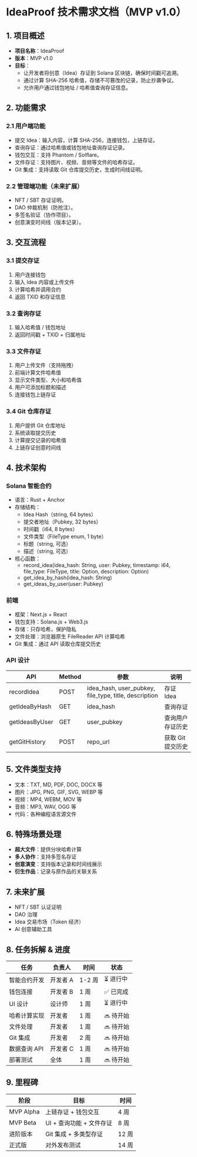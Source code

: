 # IdeaProof 技术需求文档（MVP v1.0）

## 1. 项目概述
- **项目名称**：IdeaProof
- **版本**：MVP v1.0
- **目标**：
  - 让开发者将创意（Idea）存证到 Solana 区块链，确保时间戳可追溯。
  - 通过计算 SHA-256 哈希值，存储不可篡改的记录，防止抄袭争议。
  - 允许用户通过钱包地址 / 哈希值查询存证信息。

## 2. 功能需求

### 2.1 用户端功能
- 提交 Idea：输入内容，计算 SHA-256，连接钱包，上链存证。
- 查询存证：通过哈希值或钱包地址查询存证记录。
- 钱包交互：支持 Phantom / Solflare。
- 文件存证：支持图片、视频、音频等文件的哈希存证。
- Git 集成：支持读取 Git 仓库提交历史，生成时间线证明。

### 2.2 管理端功能（未来扩展）
- NFT / SBT 存证证明。
- DAO 仲裁机制（防抢注）。
- 多签名验证（协作项目）。
- 创意演变时间线（版本记录）。

## 3. 交互流程

### 3.1 提交存证
1. 用户连接钱包
2. 输入 Idea 内容或上传文件
3. 计算哈希并调用合约
4. 返回 TXID 和存证信息

### 3.2 查询存证
1. 输入哈希值 / 钱包地址
2. 返回时间戳 + TXID + 归属地址

### 3.3 文件存证
1. 用户上传文件（支持拖拽）
2. 前端计算文件哈希值
3. 显示文件类型、大小和哈希值
4. 用户可添加标题和描述
5. 连接钱包上链存证

### 3.4 Git 仓库存证
1. 用户提供 Git 仓库地址
2. 系统读取提交历史
3. 计算提交记录的哈希值
4. 上链存证创意时间线

## 4. 技术架构

### Solana 智能合约
- 语言：Rust + Anchor
- 存储结构：
  - Idea Hash（string, 64 bytes）
  - 提交者地址（Pubkey, 32 bytes）
  - 时间戳（i64, 8 bytes）
  - 文件类型（FileType enum, 1 byte）
  - 标题（string, 可选）
  - 描述（string, 可选）
- 核心函数：
  - record_idea(idea_hash: String, user: Pubkey, timestamp: i64, file_type: FileType, title: Option<String>, description: Option<String>)
  - get_idea_by_hash(idea_hash: String)
  - get_ideas_by_user(user: Pubkey)

### 前端
- 框架：Next.js + React
- 钱包支持：Solana.js + Web3.js
- 存储：只存哈希，保护隐私
- 文件处理：浏览器原生 FileReader API 计算哈希
- Git 集成：通过 API 读取仓库提交历史

### API 设计
| API | Method | 参数 | 说明 |
|------|--------|------|------|
| recordIdea | POST | idea_hash, user_pubkey, file_type, title, description | 存证 Idea |
| getIdeaByHash | GET | idea_hash | 查询存证 |
| getIdeasByUser | GET | user_pubkey | 查询用户存证历史 |
| getGitHistory | POST | repo_url | 获取 Git 提交历史 |

## 5. 文件类型支持
- 文本：TXT, MD, PDF, DOC, DOCX 等
- 图片：JPG, PNG, GIF, SVG, WEBP 等
- 视频：MP4, WEBM, MOV 等
- 音频：MP3, WAV, OGG 等
- 代码：各种编程语言源文件

## 6. 特殊场景处理
- **超大文件**：提供分块哈希计算
- **多人协作**：支持多签名存证
- **创意演变**：支持版本记录和时间线展示
- **衍生作品**：记录与原作品的关联关系

## 7. 未来扩展
- NFT / SBT 认证证明
- DAO 治理
- Idea 交易市场（Token 经济）
- AI 创意辅助工具

## 8. 任务拆解 & 进度
| 任务 | 负责人 | 时间 | 状态 |
|------|------|------|------|
| 智能合约开发 | 开发者 A | 1-2 周 | ⏳ 进行中 |
| 钱包连接 | 开发者 B | 1 周 | ✅ 已完成 |
| UI 设计 | 设计师 | 1 周 | ⏳ 进行中 |
| 哈希计算实现 | 开发者 | 1 周 | 🔜 待开始 |
| 文件处理 | 开发者 | 1 周 | 🔜 待开始 |
| Git 集成 | 开发者 | 2 周 | 🔜 待开始 |
| 数据查询 API | 开发者 C | 1 周 | 🔜 待开始 |
| 部署测试 | 全体 | 1 周 | 🔜 待开始 |

## 9. 里程碑
| 阶段 | 目标 | 时间 |
|------|------|------|
| MVP Alpha | 上链存证 + 钱包交互 | 4 周 |
| MVP Beta | UI + 查询功能 + 文件存证 | 8 周 |
| 进阶版本 | Git 集成 + 多类型存证 | 12 周 |
| 正式版 | 对外发布测试 | 14 周 |
